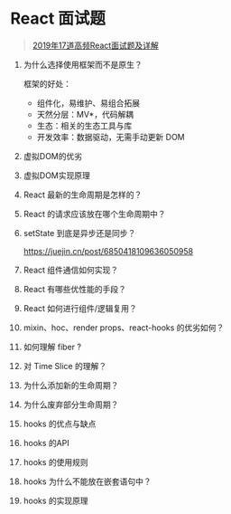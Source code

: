 # React 面试题

> [2019年17道高频React面试题及详解](https://juejin.cn/post/6844903922453200904)

1. 为什么选择使用框架而不是原生？

   框架的好处：

   - 组件化，易维护、易组合拓展
   - 天然分层：MV*，代码解耦
   - 生态：相关的生态工具与库
   - 开发效率：数据驱动，无需手动更新 DOM

2. 虚拟DOM的优劣

3. 虚拟DOM实现原理

4. React 最新的生命周期是怎样的？

5. React 的请求应该放在哪个生命周期中？

6. setState 到底是异步还是同步？

   https://juejin.cn/post/6850418109636050958

7. React 组件通信如何实现？

8. React 有哪些优性能的手段？

9. React 如何进行组件/逻辑复用？

10. mixin、hoc、render props、react-hooks 的优劣如何？

11. 如何理解 fiber ?

12. 对 Time Slice 的理解？

13. 为什么添加新的生命周期？

14. 为什么废弃部分生命周期？

15. hooks 的优点与缺点

16. hooks 的API

17. hooks 的使用规则

18. hooks 为什么不能放在嵌套语句中？

19. hooks 的实现原理